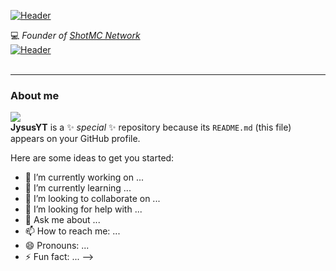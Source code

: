 [![Header](https://i.imgur.com/H27so1j.png)](https://www.youtube.com/channel/UCThgylWXZF5YvSZLI5-nWLg)


:computer: _Founder of [ShotMC Network](https://discord.gg/Z5CFdkSgBs)_
<br>
[![Header](https://i.imgur.com/AuMrUmR.png)](https://discord.gg/Z5CFdkSgBs)
<br>
<br>

---

### About me
![](https://discord-md-badge.vercel.app/api/shield/785588021357051925)
<br>
**JysusYT** is a ✨ _special_ ✨ repository because its `README.md` (this file) appears on your GitHub profile.

Here are some ideas to get you started:

- 🔭 I’m currently working on ...
- 🌱 I’m currently learning ...
- 👯 I’m looking to collaborate on ...
- 🤔 I’m looking for help with ...
- 💬 Ask me about ...
- 📫 How to reach me: ...
- 😄 Pronouns: ...
- ⚡ Fun fact: ...
-->

